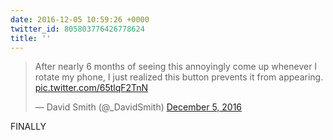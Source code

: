 ```yaml
---
date: 2016-12-05 10:59:26 +0000
twitter_id: 805803776426778624
title: ''
---
```


<blockquote class="twitter-tweet"><p lang="en" dir="ltr">After nearly 6 months of seeing this annoyingly come up whenever I rotate my phone, I just realized this button prevents it from appearing. <a href="https://t.co/65tlqF2TnN">pic.twitter.com/65tlqF2TnN</a></p>&mdash; David Smith (@_DavidSmith) <a href="https://twitter.com/_DavidSmith/status/805760736806977536?ref_src=twsrc%5Etfw">December 5, 2016</a></blockquote>
<script async src="https://platform.twitter.com/widgets.js" charset="utf-8"></script>

FINALLY
